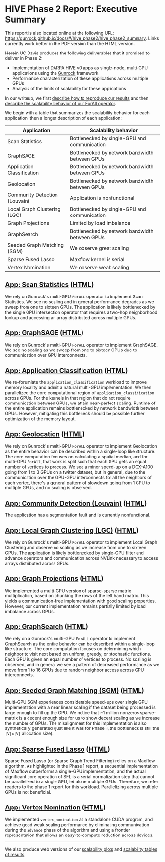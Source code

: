 # HIVE Phase 2 Report&colon; Executive Summary

This report is also located online at the following URL: <https://gunrock.github.io/docs/#/hive_phase2/hive_phase2_summary>. Links currently work better in the PDF version than the HTML version.

Herein UC Davis produces the following deliverables that it promised to deliver in Phase 2:

- Implementation of DARPA HIVE v0 apps as single-node, multi-GPU applications using the [Gunrock](https://gunrock.github.io/) framework
- Performance characterization of these applications across multiple GPUs
- Analysis of the limits of scalability for these applications

In our writeup, we first [describe how to reproduce our results](#running-the-applications) and then [describe the scalability behavior of our ForAll operator](#gunrocks-forall-operator).

We begin with a table that summarizes the scalability behavior for each application, then a longer description of each application:

| Application | Scalability behavior |
| ----------- | -------------------- |
| Scan Statistics | Bottlenecked by single-GPU and communication |
| GraphSAGE | Bottlenecked by network bandwidth between GPUs |
| Application Classification | Bottlenecked by network bandwidth between GPUs |
| Geolocation | Bottlenecked by network bandwidth between GPUs |
| Community Detection (Louvain) | Application is nonfunctional |
| Local Graph Clustering (LGC) | Bottlenecked by single-GPU and communication |
| Graph Projections | Limited by load imbalance |
| GraphSearch | Bottlenecked by network bandwidth between GPUs |
| Seeded Graph Matching (SGM) | We observe great scaling |
| Sparse Fused Lasso | Maxflow kernel is serial |
| Vertex Nomination | We observe weak scaling |

## [App: Scan Statistics](#scan-statistics) ([HTML](https://gunrock.github.io/docs/#/hive_phase2/hive_SS_phase2))

We rely on Gunrock's multi-GPU `ForALL` operator to implement Scan Statistics. We see no scaling and in general performance degrades as we sweep from one to sixteen GPUs. The application is likely bottlenecked by the single GPU intersection operator that requires a two-hop neighborhood lookup and accessing an array distributed across multiple GPUs.

## [App: GraphSAGE](#graphsage) ([HTML](https://gunrock.github.io/docs/#/hive_phase2/hive_Sage_phase2))

We rely on Gunrock's multi-GPU `ForALL` operator to implement GraphSAGE. We see no scaling as we sweep from one to sixteen GPUs due to communication over GPU interconnects.

## [App: Application Classification](#application-classification) ([HTML](https://gunrock.github.io/docs/#/hive_phase2/hive_ac_phase2))

We re-forumlate the `application_classification` workload to improve memory locality and admit a natural multi-GPU implementation.  We then parallelized the core computational region of `application_classification` across GPUs.  For the kernels in that region that do not require communication between GPUs, we attain near-perfect scaling.  Runtime of the entire application remains bottlenecked by network bandwidth between GPUs.  However, mitigating this bottleneck should be possible further optimization of the memory layout.

## [App: Geolocation](#geolocation) ([HTML](https://gunrock.github.io/docs/#/hive_phase2/hive_geolocation_phase2))

We rely on Gunrock's multi-GPU `ForALL` operator to implement Geolocation as the entire behavior can be described within a single-loop like structure. The core computation focuses on calculating a spatial median, and for multi-GPU `ForAll`, that work is split such that each GPU gets an equal number of vertices to process. We see a minor speed-up on a DGX-A100 going from 1 to 3 GPUs on a twitter dataset, but in general, due to the communication over the GPU-GPU interconnects for all the neighbors of each vertex, there's a general pattern of slowdown going from 1 GPU to multiple GPUs, and no scaling is observed.

## [App: Community Detection (Louvain)](#community-detection-louvain) ([HTML](https://gunrock.github.io/docs/#/hive_phase2/hive_louvain_phase2))

The application has a segmentation fault and is currently nonfunctional.

## [App: Local Graph Clustering (LGC)](#local-graph-clustering-lgc) ([HTML](https://gunrock.github.io/docs/#/hive_phase2/hive_pr_nibble_phase2))

We rely on Gunrock's multi-GPU `ForALL` operator to implement Local Graph Clustering and observe no scaling as we increase from one to sixteen GPUs. The application is likely bottlenecked by single-GPU filter and advance operators and communication across NVLink necessary to access arrays distributed across GPUs.

## [App: Graph Projections](#graph-projections) ([HTML](https://gunrock.github.io/docs/#/hive_phase2/hive_proj_phase2))

We implemented a multi-GPU version of sparse-sparse matrix multiplication, based on chunking the rows of the left hand matrix.  This yields a communication-free implementation with good scaling properties.  However, our current implementation remains partially limited by load imbalance across GPUs.

## [App: GraphSearch](#graphsearch) ([HTML](https://gunrock.github.io/docs/#/hive_phase2/hive_rw_phase2))

We rely on a Gunrock's multi-GPU `ForALL` operator to implement GraphSearch as the entire behavior can be described within a single-loop like structure. The core computation focuses on determining which neighbor to visit next based on uniform, greedy, or stochastic functions. Each GPU is given an equal number of vertices to process. No scaling is observed, and in general we see a pattern of decreased performance as we move from 1 to 16 GPUs due to random neighbor access across GPU interconnects.



## [App: Seeded Graph Matching (SGM)](#seeded-graph-matching-sgm) ([HTML](https://gunrock.github.io/docs/#/hive_phase2/hive_sgm_phase2))

Multi-GPU SGM experiences considerable speed-ups over single GPU implementation with a near linear scaling if the dataset being processed is large enough to fill up the GPU. We notice that ~$1$ million nonzeros sparse-matrix is a decent enough size for us to show decent scaling as we increase the number of GPUs. The misalignment for this implementation is also synthetically generated (just like it was for Phase 1, the bottleneck is still the `|V|x|V|` allocation size).

## [App: Sparse Fused Lasso](#sparse-fused-lasso) ([HTML](https://gunrock.github.io/docs/#/hive_phase2/hive_sparse_graph_trend_filtering_phase2))

Sparse Fused Lasso (or Sparse Graph Trend Filtering) relies on a Maxflow algorithm. As highlighted in the Phase 1 report, a sequential implementation of Maxflow outperforms a single-GPU implementation, and the actual significant core operation of SFL is a serial normalization step that cannot be parallelized to a single GPU, let alone multiple GPUs. Therefore, we refer readers to the phase 1 report for this workload. Parallelizing across multiple GPUs is not beneficial.


## [App: Vertex Nomination](#vertex-nomination) ([HTML](https://gunrock.github.io/docs/#/hive_phase2/hive_vn_phase2))

We implemented `vertex_nomination` as a standalone CUDA program, and achieve good weak scaling performance by eliminating communication during the `advance` phase of the algorithm and using a frontier representation that allows an easy-to-compute reduction across devices.

---

We also produce web versions of our [scalability plots](https://gunrock.github.io/docs/#/hive_phase2/plots/) and [scalability tables of results](https://gunrock.github.io/docs/#/hive_phase2/tables/).
